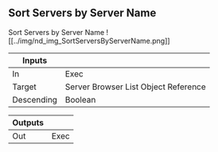 ## Sort Servers by Server Name
Sort Servers by Server Name
![[../img/nd_img_SortServersByServerName.png]]

|Inputs||
|--|--|
| In | Exec |
| Target | Server Browser List Object Reference |
| Descending | Boolean |

|Outputs||
|--|--|
| Out | Exec |
